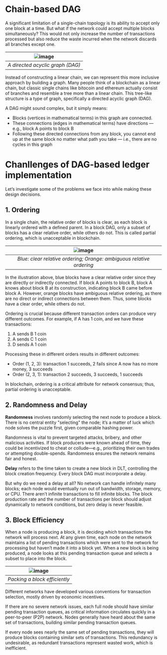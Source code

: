 # Chain-based DAG

A significant limitation of a single-chain topology is its ability to accept only one block at a time. But what if the network could accept multiple blocks simultaneously? This would not only increase the number of transactions processed but also reduce the waste incurred when the network discards all branches except one.

| ![image](https://github.com/cedricwalter/blockchain-consensus/assets/71234183/0c424468-4d28-430d-93bb-387f090e8210) |
|:--:|
| *A directed acyclic graph (DAG)* |

Instead of constructing a linear chain, we can represent this more inclusive approach by building a graph. Many people think of a blockchain as a linear chain, but classic single chains like bitocoin and ethereum actually consist of branches and resemble a tree more than a linear chain. This tree-like structure is a type of graph, specifically a directed acyclic graph (DAG). 

A DAG might sound complex, but it simply means:
 
- Blocks (vertices in mathematical terms) in this graph are connected.
- These connections (edges in mathematical terms) have directions — e.g., block A points to block B
- Following these directed connections from any block, you cannot end up at the same block no matter what path you take — i.e., there are no cycles in this graph

# Chanllenges of DAG-based ledger implementation

Let’s investigate some of the problems we face into while making these design decisions.

## 1. Ordering

In a single chain, the relative order of blocks is clear, as each block is linearly ordered with a defined parent. In a block DAG, only a subset of blocks has a clear relative order, while others do not. This is called partial ordering, which is unacceptable in blockchain.

| ![image](https://github.com/cedricwalter/blockchain-consensus/assets/71234183/c7dfd061-43ef-4e78-9c95-b286171493ff) |
|:--:|
| *Blue: clear relative ordering; Orange: ambiguous relative ordering* |

In the illustration above, blue blocks have a clear relative order since they are directly or indirectly connected. If block A points to block B, block A knows about block B at its construction, indicating block B came before block A. However, orange blocks have ambiguous relative ordering, as there are no direct or indirect connections between them. Thus, some blocks have a clear order, while others do not.

Ordering is crucial because different transaction orders can produce very different outcomes. For example, if A has 1 coin, and we have these transactions:

1. A sends B 1 coin
2. A sends C 1 coin
3. D sends A 1 coin

Processing these in different orders results in different outcomes:

- Order (1, 2, 3): transaction 1 succeeds, 2 fails since A now has no more money, 3 succeeds
- Order (2, 3, 1): transaction 2 succeeds, 3 succeeds, 1 succeeds

In blockchain, ordering is a critical attribute for network consensus; thus, partial ordering is unacceptable.

## 2. Randomness and Delay

**Randomness** involves randomly selecting the next node to produce a block. There is no central entity "selecting" the node; it’s a matter of luck which node solves the puzzle first, given comparable hashing power.

Randomness is vital to prevent targeted attacks, bribery, and other malicious activities. If block producers were known ahead of time, they could be incentivized to cheat or collude—e.g., prioritizing their own trades or attempting double-spends. Randomness ensures the network remains fair and honest.

**Delay** refers to the time taken to create a new block in DLT, controlling the block creation frequency. Every block DAG must incorporate a delay.

But why do we need a delay at all? No network can handle infinitely many blocks; each node would eventually run out of bandwidth, storage, memory, or CPU. There aren’t infinite transactions to fill infinite blocks. The block production rate and the number of transactions per block should adjust dynamically to network conditions, but zero delay is never feasible.

## 3. Block Efficiency

When a node is producing a block, it is deciding which transactions the network will process next. At any given time, each node on the network maintains a list of pending transactions which were sent to the network for processing but haven’t made it into a block yet. When a new block is being produced, a node looks at this pending transaction queue and selects a subset to place into the block. 

| ![image](https://github.com/cedricwalter/blockchain-consensus/assets/71234183/799b3d39-3902-4856-aeb0-f65298db0ac6) |
|:--:|
| *Packing a block efficiently* |

Different networks have developed various conventions for transaction selection, mostly driven by economic incentives.

If there are no severe network issues, each full node should have similar pending transaction queues, as critical information circulates quickly in a peer-to-peer (P2P) network. Nodes generally have heard about the same set of transactions, building similar pending transaction queues.

If every node sees nearly the same set of pending transactions, they will produce blocks containing similar sets of transactions. This redundancy is undesirable, as redundant transactions represent wasted work, which is inefficient. 
